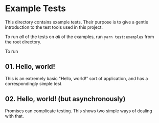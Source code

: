 # Example Tests

This directory contains example tests. Their purpose is to give a gentle introduction to the test tools used in this project.

To run _all_ of the tests on _all_ of the examples, run `yarn test:examples` from the root directory.

To run

## 01. Hello, world!

This is an extremely basic "Hello, world!" sort of application, and has a correspondingly simple test.

## 02. Hello, world! (but asynchronously)

Promises can complicate testing. This shows two simple ways of dealing with that.
